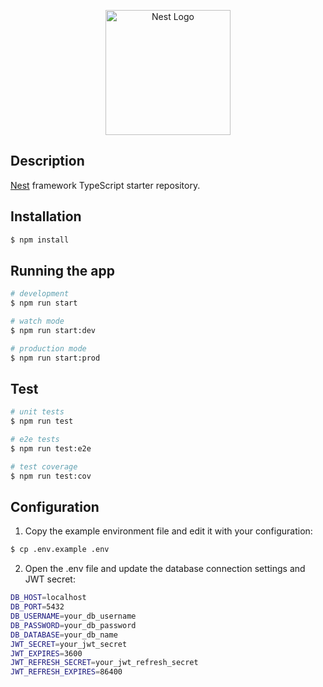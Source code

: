 <p align="center">
  <a href="http://nestjs.com/" target="blank"><img src="https://nestjs.com/img/logo-small.svg" width="200" alt="Nest Logo" /></a>
</p>

## Description

[Nest](https://github.com/nestjs/nest) framework TypeScript starter repository.

## Installation

```bash
$ npm install
```

## Running the app

```bash
# development
$ npm run start

# watch mode
$ npm run start:dev

# production mode
$ npm run start:prod
```

## Test

```bash
# unit tests
$ npm run test

# e2e tests
$ npm run test:e2e

# test coverage
$ npm run test:cov
```

## Configuration

1. Copy the example environment file and edit it with your configuration:
```bash
$ cp .env.example .env
```
2. Open the .env file and update the database connection settings and JWT secret:

```bash
DB_HOST=localhost
DB_PORT=5432
DB_USERNAME=your_db_username
DB_PASSWORD=your_db_password
DB_DATABASE=your_db_name
JWT_SECRET=your_jwt_secret
JWT_EXPIRES=3600
JWT_REFRESH_SECRET=your_jwt_refresh_secret
JWT_REFRESH_EXPIRES=86400
```
